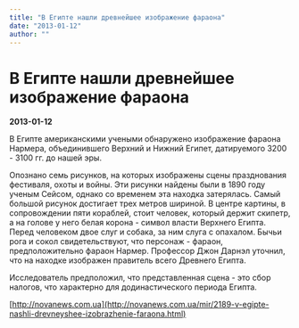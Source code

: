 ```yaml
---
title: "В Египте нашли древнейшее изображение фараона"
date: "2013-01-12"
author: ""
---
```


# В Египте нашли древнейшее изображение фараона

**2013-01-12** 

В Египте американскими учеными обнаружено изображение фараона Нармера, объединившего Верхний и Нижний Египет, датируемого 3200 - 3100 гг. до нашей эры.

Опознано семь рисунков, на которых изображены сцены празднования фестиваля, охоты и войны. Эти рисунки найдены были в 1890 году ученым Сейсом, однако со временем эта находка затерялась. Самый большой рисунок достигает трех метров шириной. В центре картины, в сопровождении пяти кораблей, стоит человек, который держит скипетр, а на голове у него белая корона - символ власти Верхнего Египта. Перед человеком двое слуг и собака, за ним слуга с опахалом. Бычьи рога и сокол свидетельствуют, что персонаж - фараон, предположительно фараон Нармер. Профессор Джон Дарнэл уточнил, что на находке изображен правитель всего Древнего Египта.

Исследователь предположил, что представленная сцена - это сбор налогов, что характерно для додинастического периода Египта.

[http://novanews.com.ua](http://novanews.com.ua/mir/2189-v-egipte-nashli-drevneyshee-izobrazhenie-faraona.html)